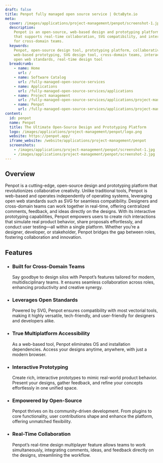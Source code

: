 ```yaml
---
draft: false
title: Penpot fully managed open source service | OctaByte.io
meta:
  cover: /images/applications/project-management/penpot/screenshot-1.jpg
  description:
    Penpot is an open-source, web-based design and prototyping platform
    that supports real-time collaboration, SVG compatibility, and interactive prototyping
    for cross-domain teams.
  keywords:
    Penpot, open-source design tool, prototyping platform, collaborative design,
    web-based prototyping, SVG design tool, cross-domain teams, interactive prototypes,
    open web standards, real-time design tool
  breadcrumb:
    - name: Home
      url: /
    - name: Software Catalog
      url: /fully-managed-open-source-services
    - name: Applications
      url: /fully-managed-open-source-services/applications
    - name: Project management
      url: /fully-managed-open-source-services/applications/project-management
    - name: Penpot
      url: /fully-managed-open-source-services/applications/project-management/penpot
content:
  id: penpot
  name: Penpot
  title: The Ultimate Open-Source Design and Prototyping Platform
  logo: /images/applications/project-management/penpot/logo.png
  website: https://penpot.app/
  iframe_website: /website/applications/project-management/penpot
  screenshots:
    - /images/applications/project-management/penpot/screenshot-1.jpg
    - /images/applications/project-management/penpot/screenshot-2.jpg
---
```


## Overview

Penpot is a cutting-edge, open-source design and prototyping platform that revolutionizes collaborative creativity. Unlike traditional tools, Penpot is web-based and operates independently of operating systems, leveraging open web standards such as SVG for seamless compatibility. Designers and cross-domain teams can work together in real-time, offering centralized comments, feedback, and ideas directly on the designs. With its interactive prototyping capabilities, Penpot empowers users to create rich interactions that simulate real product behavior, share proposals effortlessly, and conduct user testing—all within a single platform. Whether you’re a designer, developer, or stakeholder, Penpot bridges the gap between roles, fostering collaboration and innovation.

## Features

- ### Built for Cross-Domain Teams

  Say goodbye to design silos with Penpot’s features tailored for modern, multidisciplinary teams. It ensures seamless collaboration across roles, enhancing productivity and creative synergy.

- ### Leverages Open Standards

  Powered by SVG, Penpot ensures compatibility with most vectorial tools, making it highly versatile, tech-friendly, and user-friendly for designers and developers alike.

- ### True Multiplatform Accessibility

  As a web-based tool, Penpot eliminates OS and installation dependencies. Access your designs anytime, anywhere, with just a modern browser.

- ### Interactive Prototyping

  Create rich, interactive prototypes to mimic real-world product behavior. Present your designs, gather feedback, and refine your concepts effortlessly in one unified space.

- ### Empowered by Open-Source

  Penpot thrives on its community-driven development. From plugins to core functionality, user contributions shape and enhance the platform, offering unmatched flexibility.

- ### Real-Time Collaboration

  Penpot’s real-time design multiplayer feature allows teams to work simultaneously, integrating comments, ideas, and feedback directly on the designs, streamlining the workflow.

